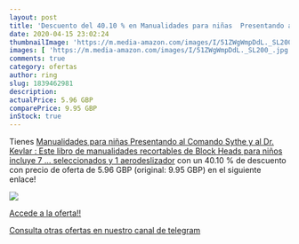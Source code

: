 ```yaml
---
layout: post
title: 'Descuento del 40.10 % en Manualidades para niñas  Presentando al '
date: 2020-04-15 23:02:24
thumbnailImage: 'https://m.media-amazon.com/images/I/51ZWgWmpDdL._SL200_.jpg'
images: [ 'https://m.media-amazon.com/images/I/51ZWgWmpDdL._SL200_.jpg' ]
comments: true
category: ofertas
author: ring
slug: 1839462981
description:
actualPrice: 5.96 GBP
comparePrice: 9.95 GBP
inStock: true
---
```


Tienes [Manualidades para niñas  Presentando al Comando Sythe y al Dr. Kevlar : Este libro de manualidades recortables de Block Heads para niños incluye 7 ... seleccionados y 1 aerodeslizador](https://www.amazon.co.uk/dp/1839462981/?tag=redken01-21) con un 40.10 % de descuento con precio de oferta de 5.96 GBP (original: 9.95 GBP) en el siguiente enlace!

[![](https://m.media-amazon.com/images/I/51ZWgWmpDdL._SL200_.jpg)](https://www.amazon.co.uk/dp/1839462981/?tag=redken01-21)

[Accede a la oferta!!](https://www.amazon.co.uk/dp/1839462981/?tag=redken01-21)

[Consulta otras ofertas en nuestro canal de telegram](https://t.me/s/ofertas25)
